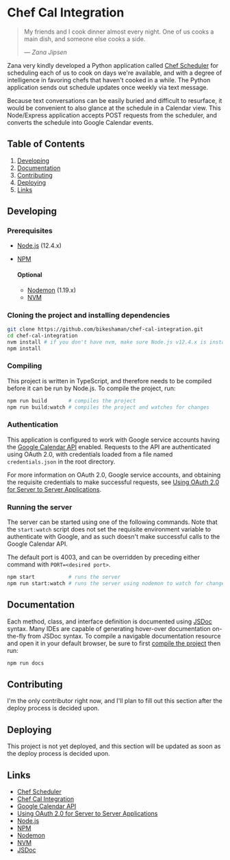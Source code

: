 # Chef Cal Integration

> My friends and I cook dinner almost every night. One of us cooks a main dish, and someone else
> cooks a side.
>
> — <cite>Zana Jipsen</cite>

Zana very kindly developed a Python application called
[Chef Scheduler](https://github.com/zjipsen/chef-scheduler) for scheduling each of us to cook on
days we're available, and with a degree of intelligence in favoring chefs that haven't cooked in a
while. The Python application sends out schedule updates once weekly via text message.

Because text conversations can be easily buried and difficult to resurface, it would be convenient
to also glance at the schedule in a Calendar view. This Node/Express application accepts POST
requests from the scheduler, and converts the schedule into Google Calendar events.

## Table of Contents

1. [Developing](#developing)
1. [Documentation](#documentation)
1. [Contributing](#contributing)
1. [Deploying](#deploying)
1. [Links](#links)

## Developing

### Prerequisites

* [Node.js](https://nodejs.org/en/download/) (12.4.x)
* [NPM](https://www.npmjs.com)

  #### Optional

  * [Nodemon](https://nodemon.io/) (1.19.x)
  * [NVM](https://github.com/nvm-sh/nvm/blob/master/README.md)

### Cloning the project and installing dependencies

```bash
git clone https://github.com/bikeshaman/chef-cal-integration.git
cd chef-cal-integration
nvm install # if you don't have nvm, make sure Node.js v12.4.x is installed (node --version)
npm install
```

### Compiling

This project is written in TypeScript, and therefore needs to be compiled before it can be run by
Node.js. To compile the project, run:

```bash
npm run build       # compiles the project
npm run build:watch # compiles the project and watches for changes
```

### Authentication

This application is configured to work with Google service accounts having the
[Google Calendar API](https://developers.google.com/calendar) enabled. Requests to the API are
authenticated using OAuth 2.0, with credentials loaded from a file named `credentials.json` in the
root directory.

For more information on OAuth 2.0, Google service accounts, and obtaining the requisite credentials
to make successful requests, see
[Using OAuth 2.0 for Server to Server Applications](https://developers.google.com/identity/protocols/OAuth2ServiceAccount).

### Running the server

The server can be started using one of the following commands. Note that the `start:watch` script
does not set the requisite environment variable to authenticate with Google, and as such doesn't
make successful calls to the Google Calendar API.

The default port is 4003, and can be overridden by preceding either command with
`PORT=<desired port>`.

```bash
npm start           # runs the server
npm run start:watch # runs the server using nodemon to watch for changes
```

## Documentation

Each method, class, and interface definition is documented using [JSDoc](https://devdocs.io/jsdoc/)
syntax. Many IDEs are capable of generating hover-over documentation on-the-fly from JSDoc syntax.
To compile a navigable documentation resource and open it in your default browser, be sure to first
[compile the project](#compiling) then run:

```bash
npm run docs
```

## Contributing

I'm the only contributor right now, and I'll plan to fill out this section after the deploy process
is decided upon.

## Deploying

This project is not yet deployed, and this section will be updated as soon as the deploy process is
decided upon.

## Links

* [Chef Scheduler](https://github.com/zjipsen/chef-scheduler)
* [Chef Cal Integration](https://github.com/bikeshaman/chef-cal-integration)
* [Google Calendar API](https://developers.google.com/calendar)
* [Using OAuth 2.0 for Server to Server Applications](https://developers.google.com/identity/protocols/OAuth2ServiceAccount)
* [Node.js](https://nodejs.org/en/download/)
* [NPM](https://www.npmjs.com)
* [Nodemon](https://nodemon.io/)
* [NVM](https://github.com/nvm-sh/nvm/blob/master/README.md)
* [JSDoc](https://devdocs.io/jsdoc/)

